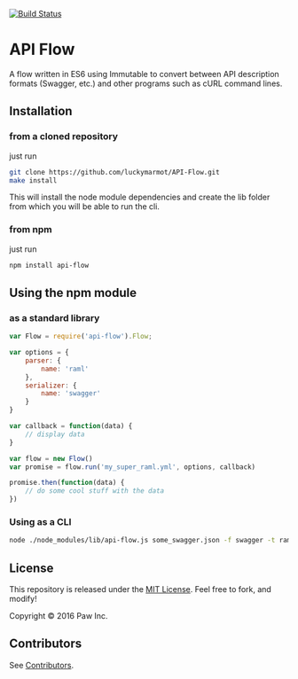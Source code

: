 [![Build Status](https://travis-ci.org/luckymarmot/API-Flow.svg?branch=master)](https://travis-ci.org/luckymarmot/API-Flow)

# API Flow

A flow written in ES6 using Immutable to convert between API description formats (Swagger, etc.) and other programs such as cURL command lines.

## Installation
### from a cloned repository
just run

```sh
git clone https://github.com/luckymarmot/API-Flow.git
make install
```

This will install the node module dependencies and create the lib folder from which you will be able to run the cli.

### from npm
just run

```sh
npm install api-flow
```

## Using the npm module
### as a standard library
```js
var Flow = require('api-flow').Flow;

var options = {
    parser: {
        name: 'raml'
    },
    serializer: {
        name: 'swagger'
    }
}

var callback = function(data) {
    // display data
}

var flow = new Flow()
var promise = flow.run('my_super_raml.yml', options, callback)

promise.then(function(data) {
    // do some cool stuff with the data
})
```
### Using as a CLI
```sh
node ./node_modules/lib/api-flow.js some_swagger.json -f swagger -t raml > converted.yml
```
## License

This repository is released under the [MIT License](LICENSE). Feel free to fork, and modify!

Copyright © 2016 Paw Inc.

## Contributors

See [Contributors](https://github.com/luckymarmot/API-Flow/graphs/contributors).
